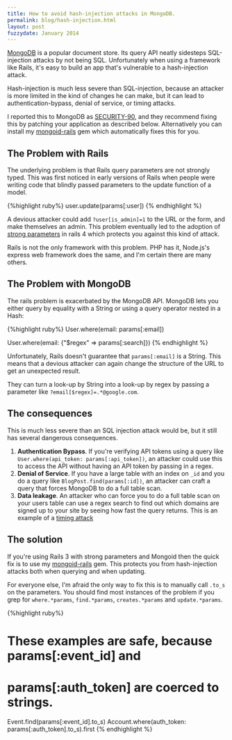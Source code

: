 ```yaml
---
title: How to avoid hash-injection attacks in MongoDB.
permalink: blog/hash-injection.html
layout: post
fuzzydate: January 2014
---
```


[MongoDB](http://mongodb.com) is a popular document store. Its query API neatly
sidesteps SQL-injection attacks by not being SQL. Unfortunately when using a
framework like Rails, it's easy to build an app that's vulnerable to a
hash-injection attack.

Hash-injection is much less severe than SQL-injection, because an attacker is
more limited in the kind of changes he can make, but it can lead to
authentication-bypass, denial of service, or timing attacks.

I reported this to MongoDB as
[SECURITY-90](https://jira.mongodb.org/browse/SECURITY-90), and they recommend
fixing this by patching your application as described below. Alternatively you
can install my [mongoid-rails](https://github.com/ConradIrwin/mongoid-rails)
gem which automatically fixes this for you.

The Problem with Rails
----------------------

The underlying problem is that Rails query parameters are not strongly typed.
This was first noticed in early versions of Rails when people were writing
code that blindly passed parameters to the update function of a model.

{%highlight ruby%}
user.update(params[:user])
{% endhighlight %}

A devious attacker could add `?user[is_admin]=1` to the URL or the form, and
make themselves an admin. This problem eventually led to the adoption of
[strong parameters](https://github.com/rails/strong_parameters) in rails 4
which protects you against this kind of attack.

<aside>Rails is not the only framework with this problem. PHP has it, Node.js's
express web framework does the same, and I'm certain there are many others.</aside>

The Problem with MongoDB
------------------------

The rails problem is exacerbated by the MongoDB API. MongoDB lets you either
query by equality with a String or using a query operator nested in a Hash:

{%highlight ruby%}
User.where(email: params[:email])

User.where(email: {"$regex" => params[:search]})
{% endhighlight %}

Unfortunately, Rails doesn't guarantee that `params[:email]` is a String.
This means that a devious attacker can again change the structure of the
URL to get an unexpected result.

They can turn a look-up by String into a look-up by regex by passing a
parameter like `?email[$regex]=.*@google.com`.

The consequences
----------------

This is much less severe than an SQL injection attack would be, but it still has several dangerous consequences.

1. <b>Authentication Bypass</b>. If you're verifying API tokens using a query like `User.where(api_token: params[:api_token])`, an attacker could use this to access the API without having an API token by passing in a regex.
2. <b>Denial of Service</b>. If you have a large table with an index on `_id` and you do a query like `BlogPost.find(params[:id])`, an attacker can craft a query that forces MongoDB to do a full table scan.
3. <b>Data leakage</b>. An attacker who can force you to do a full table scan on your users table can use a regex search to find out which domains are signed up to your site by seeing how fast the query returns. This is an example of a [timing attack](https://en.wikipedia.org/wiki/Timing_attack)

The solution
------------

If you're using Rails 3 with strong parameters and Mongoid then the quick fix
is to use my [mongoid-rails](https://github.com/ConradIrwin/mongoid-rails) gem.
This protects you from hash-injection attacks both when querying and when
updating.

For everyone else, I'm afraid the only way to fix this is to manually call
`.to_s` on the parameters. You should find most instances of the problem if you
grep for `where.*params`, `find.*params`, `creates.*params` and
`update.*params`.

{%highlight ruby%}
# These examples are safe, because params[:event_id] and
# params[:auth_token] are coerced to strings.
Event.find(params[:event_id].to_s)
Account.where(auth_token: params[:auth_token].to_s).first
{% endhighlight %}

